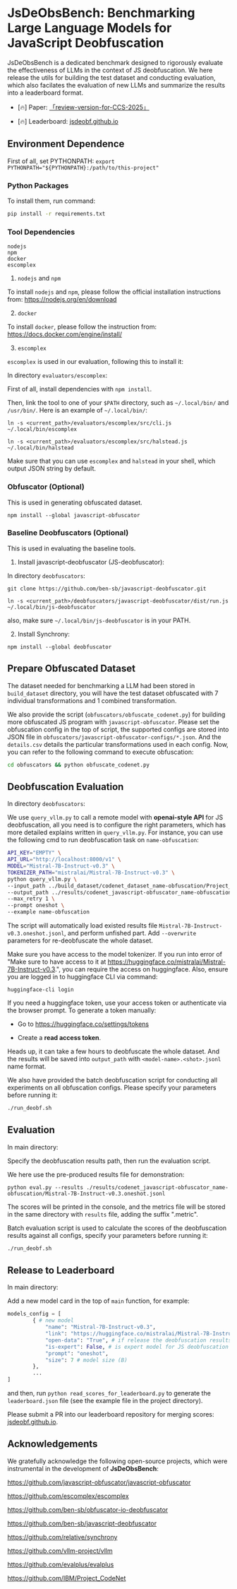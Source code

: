 # JsDeObsBench: Benchmarking Large Language Models for JavaScript Deobfuscation

JsDeObsBench is a dedicated benchmark designed to rigorously evaluate the effectiveness of LLMs in the context of JS deobfuscation. We here release the utils for building the test dataset and conducting evaluation, which also facilates the evaluation of new LLMs and summarize the results into a leaderboard format.

* [🔥] Paper: [「review-version-for-CCS-2025」](jsdeobfbench-ccs2025a-paper.pdf)

* [🔥] Leaderboard: [jsdeobf.github.io](https://jsdeobf.github.io/)

## Environment Dependence

First of all, set PYTHONPATH: 
`export PYTHONPATH="${PYTHONPATH}:/path/to/this-project"`

### Python Packages

To install them, run command:
```bash
pip install -r requirements.txt
```

### Tool Dependencies
```
nodejs
npm
docker
escomplex
```
1. `nodejs` and `npm`

To install `nodejs` and `npm`, please follow the official installation instructions from: https://nodejs.org/en/download

2. `docker`

To install `docker`, please follow the instruction from: https://docs.docker.com/engine/install/

3. `escomplex`

`escomplex` is used in our evaluation, following this to install it:

In directory `evaluators/escomplex`: 

First of all, install dependencies with `npm install`.

Then, link the tool to one of your `$PATH` directory, such as `~/.local/bin/` and `/usr/bin/`. Here is an example of `~/.local/bin/`:

`ln -s <current_path>/evaluators/escomplex/src/cli.js ~/.local/bin/escomplex` 

`ln -s <current_path>/evaluators/escomplex/src/halstead.js ~/.local/bin/halstead` 

Make sure that you can use `escomplex` and `halstead` in your shell, which output JSON string by default.

### Obfuscator (Optional)

This is used in generating obfuscated dataset.

`npm install --global javascript-obfuscator`

### Baseline Deobfuscators (Optional)

This is used in evaluating the baseline tools.

1. Install javascript-deobfuscator (JS-deobfuscator):

In directory `deobfuscators`: 

`git clone https://github.com/ben-sb/javascript-deobfuscator.git`

`ln -s <current_path>/deobfuscators/javascript-deobfuscator/dist/run.js ~/.local/bin/js-deobfuscator` 

also, make sure `~/.local/bin/js-deobfuscator` is in your PATH.

2. Install Synchrony:

`npm install --global deobfuscator`


## Prepare Obfuscated Dataset

The dataset needed for benchmarking a LLM had been stored in `build_dataset` directory, you will have the test dataset obfuscated with 7 individual transformations and 1 combined transformation. 

We also provide the script (`obfuscators/obfuscate_codenet.py`) for building more obfuscated JS program with `javascript-obfuscator`. Please set the obfuscation config in the top of script, the supported configs are stored into JSON file in `obfuscators/javascript-obfuscator-configs/*.json`. And the `details.csv` details the particular transformations used in each config. 
Now, you can refer to the following command to execute obfuscation:

```bash
cd obfuscators && python obfuscate_codenet.py
```


## Deobfuscation Evaluation

In directory `deobfuscators`:

We use `query_vllm.py` to call a remote model with **openai-style API** for JS deobfuscation, all you need is to configure the right parameters, which has more detailed explains written in `query_vllm.py`. For instance, you can use the following cmd to run deobfuscation task on `name-obfuscation`:

```bash
API_KEY="EMPTY" \
API_URL="http://localhost:8000/v1" \
MODEL="Mistral-7B-Instruct-v0.3" \
TOKENIZER_PATH="mistralai/Mistral-7B-Instruct-v0.3" \
python query_vllm.py \
--input_path ../build_dataset/codenet_dataset_name-obfuscation/Project_CodeNet_selected.jsonl \
--output_path ../results/codenet_javascript-obfuscator_name-obfuscation/ \
--max_retry 1 \
--prompt oneshot \
--example name-obfuscation
```

The script will automatically load existed results file `Mistral-7B-Instruct-v0.3.oneshot.jsonl`, and perform unfished part. Add `--overwrite` parameters for re-deobfuscate the whole dataset. 

Make sure you have access to the model tokenizer. If you run into error of "Make sure to have access to it at https://huggingface.co/mistralai/Mistral-7B-Instruct-v0.3.", you can require the access on huggingface. Also, ensure you are logged in to huggingface CLI via command:

```
huggingface-cli login
```

If you need a huggingface token, use your access token or authenticate via the browser prompt. To generate a token manually:

* Go to https://huggingface.co/settings/tokens

* Create a **read access token**.

Heads up, it can take a few hours to deobfuscate the whole dataset. And the results will be saved into `output_path` with `<model-name>.<shot>.jsonl` name format.

We also have provided the batch deobfuscation script for conducting all experiments on all obfuscation configs. Please specify your parameters before running it:

```bash
./run_deobf.sh
```

## Evaluation

In main directory:

Specify the deobfuscation results path, then run the evaluation script. 

We here use the pre-produced results file for demonstration:

`python eval.py --results ./results/codenet_javascript-obfuscator_name-obfuscation/Mistral-7B-Instruct-v0.3.oneshot.jsonl`

The scores will be printed in the console, and the metrics file will be stored in the same directory with `results` file, adding the suffix ".metric".

Batch evaluation script is used to calculate the scores of the deobfuscation results against all configs, specify your parameters before running it:

```bash
./run_deobf.sh
```

## Release to Leaderboard

In main directory:

Add a new model card in the top of `main` function, for example:

```python
models_config = [
        { # new model
            "name": "Mistral-7B-Instruct-v0.3",
            "link": "https://huggingface.co/mistralai/Mistral-7B-Instruct-v0.3",
            "open-data": "True", # if release the deobfuscation results file?
            "is-expert": False, # is expert model for JS deobfuscation
            "prompt": "oneshot",
            "size": 7 # model size (B)
        },
        ...
]
```

and then, run `python read_scores_for_leaderboard.py` to generate the `leaderboard.json` file (see the example file in the project directory).

Please submit a PR into our leaderboard repository for merging scores: [jsdeobf.github.io](https://jsdeobf.github.io).

## Acknowledgements

We gratefully acknowledge the following open-source projects, which were instrumental in the development of **JsDeObsBench**:

https://github.com/javascript-obfuscator/javascript-obfuscator

https://github.com/escomplex/escomplex

https://github.com/ben-sb/obfuscator-io-deobfuscator

https://github.com/ben-sb/javascript-deobfuscator

https://github.com/relative/synchrony

https://github.com/vllm-project/vllm

https://github.com/evalplus/evalplus

https://github.com/IBM/Project_CodeNet
